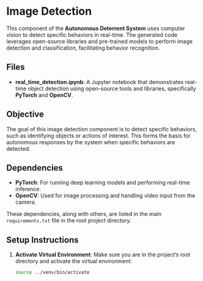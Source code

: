 # Image Detection

This component of the **Autonomous Deterrent System** uses computer vision to detect specific behaviors in real-time. The generated code leverages open-source libraries and pre-trained models to perform image detection and classification, facilitating behavior recognition.

## Files

- **real_time_detection.ipynb**: A Jupyter notebook that demonstrates real-time object detection using open-source tools and libraries, specifically **PyTorch** and **OpenCV**.

## Objective

The goal of this image detection component is to detect specific behaviors, such as identifying objects or actions of interest. This forms the basis for autonomous responses by the system when specific behaviors are detected.

## Dependencies

- **PyTorch**: For running deep learning models and performing real-time inference.
- **OpenCV**: Used for image processing and handling video input from the camera.
  
These dependencies, along with others, are listed in the main `requirements.txt` file in the root project directory.

## Setup Instructions

1. **Activate Virtual Environment**:
   Make sure you are in the project’s root directory and activate the virtual environment:
   
   ```bash
   source ../venv/bin/activate

